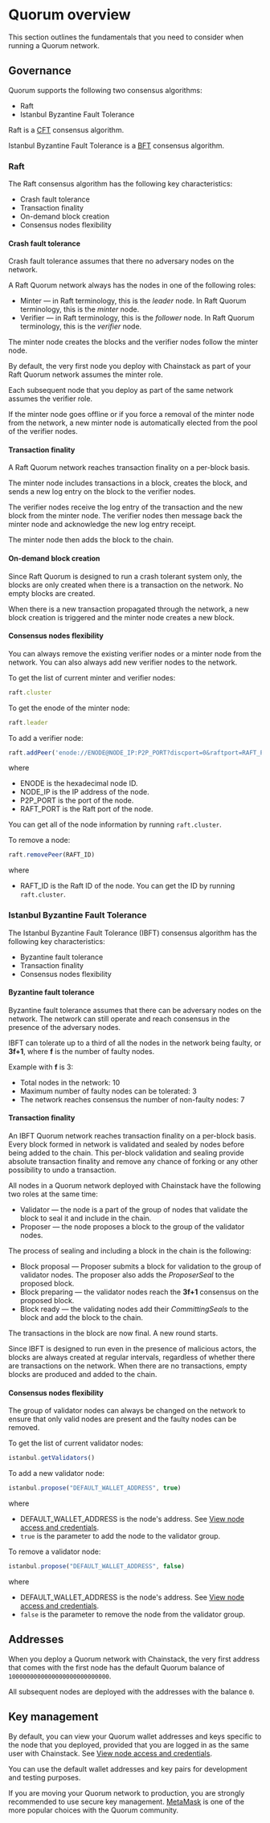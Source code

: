 # Quorum overview

This section outlines the fundamentals that you need to consider when running a Quorum network.

## Governance

Quorum supports the following two consensus algorithms:

* Raft
* Istanbul Byzantine Fault Tolerance

Raft is a [CFT](/glossary#cft) consensus algorithm.

Istanbul Byzantine Fault Tolerance is a [BFT](/glossary#bft) consensus algorithm.

### Raft

The Raft consensus algorithm has the following key characteristics:

* Crash fault tolerance
* Transaction finality
* On-demand block creation
* Consensus nodes flexibility

#### Crash fault tolerance

Crash fault tolerance assumes that there no adversary nodes on the network.

A Raft Quorum network always has the nodes in one of the following roles:

* Minter — in Raft terminology, this is the *leader* node. In Raft Quorum terminology, this is the *minter* node.
* Verifier — in Raft terminology, this is the *follower* node. In Raft Quorum terminology, this is the *verifier* node.

The minter node creates the blocks and the verifier nodes follow the minter node.

By default, the very first node you deploy with Chainstack as part of your Raft Quorum network assumes the minter role.

Each subsequent node that you deploy as part of the same network assumes the verifier role.

If the minter node goes offline or if you force a removal of the minter node from the network, a new minter node is automatically elected from the pool of the verifier nodes.

#### Transaction finality

A Raft Quorum network reaches transaction finality on a per-block basis.

The minter node includes transactions in a block, creates the block, and sends a new log entry on the block to the verifier nodes.

The verifier nodes receive the log entry of the transaction and the new block from the minter node. The verifier nodes then message back the minter node and acknowledge the new log entry receipt.

The minter node then adds the block to the chain.

#### On-demand block creation

Since Raft Quorum is designed to run a crash tolerant system only, the blocks are only created when there is a transaction on the network. No empty blocks are created.

When there is a new transaction propagated through the network, a new block creation is triggered and the minter node creates a new block.

#### Consensus nodes flexibility

You can always remove the existing verifier nodes or a minter node from the network. You can also always add new verifier nodes to the network.

To get the list of current minter and verifier nodes:

``` js
raft.cluster
```

To get the enode of the minter node:

``` js
raft.leader
```

To add a verifier node:

``` js
raft.addPeer('enode://ENODE@NODE_IP:P2P_PORT?discport=0&raftport=RAFT_PORT')
```

where 

* ENODE is the hexadecimal node ID.
* NODE_IP is the IP address of the node.
* P2P_PORT is the port of the node.
* RAFT_PORT is the Raft port of the node.

You can get all of the node information by running `raft.cluster`.

To remove a node:

``` js
raft.removePeer(RAFT_ID)
```

where

* RAFT_ID is the Raft ID of the node. You can get the ID by running `raft.cluster`.

### Istanbul Byzantine Fault Tolerance

The Istanbul Byzantine Fault Tolerance (IBFT) consensus algorithm has the following key characteristics:

* Byzantine fault tolerance
* Transaction finality
* Consensus nodes flexibility

#### Byzantine fault tolerance

Byzantine fault tolerance assumes that there can be adversary nodes on the network. The network can still operate and reach consensus in the presence of the adversary nodes.

IBFT can tolerate up to a third of all the nodes in the network being faulty, or **3f+1**, where **f** is the number of faulty nodes.

Example with **f** is 3:

* Total nodes in the network: 10
* Maximum number of faulty nodes can be tolerated: 3
* The network reaches consensus the number of non-faulty nodes: 7

#### Transaction finality

An IBFT Quorum network reaches transaction finality on a per-block basis. Every block formed in network is validated and sealed by nodes before being added to the chain. This per-block validation and sealing provide absolute transaction finality and remove any chance of forking or any other possibility to undo a transaction.

All nodes in a Quorum network deployed with Chainstack have the following two roles at the same time:

* Validator — the node is a part of the group of nodes that validate the block to seal it and include in the chain.
* Proposer — the node proposes a block to the group of the validator nodes.

The process of sealing and including a block in the chain is the following:

* Block proposal — Proposer submits a block for validation to the group of validator nodes. The proposer also adds the *ProposerSeal* to the proposed block.
* Block preparing — the validator nodes reach the **3f+1** consensus on the proposed block.
* Block ready — the validating nodes add their *CommittingSeals* to the block and add the block to the chain.

The transactions in the block are now final. A new round starts.

Since IBFT is designed to run even in the presence of malicious actors, the blocks are always created at regular intervals, regardless of whether there are transactions on the network. When there are no transactions, empty blocks are produced and added to the chain.

#### Consensus nodes flexibility

The group of validator nodes can always be changed on the network to ensure that only valid nodes are present and the faulty nodes can be removed.

To get the list of current validator nodes:

``` js
istanbul.getValidators()
```

To add a new validator node:

``` js
istanbul.propose("DEFAULT_WALLET_ADDRESS", true)
```

where

* DEFAULT_WALLET_ADDRESS is the node's address. See [View node access and credentials](/platform/view-node-access-and-credentials).
* `true` is the parameter to add the node to the validator group.

To remove a validator node:

``` js
istanbul.propose("DEFAULT_WALLET_ADDRESS", false)
```

where

* DEFAULT_WALLET_ADDRESS is the node's address. See [View node access and credentials](/platform/view-node-access-and-credentials).
* `false` is the parameter to remove the node from the validator group.

## Addresses

When you deploy a Quorum network with Chainstack, the very first address that comes with the first node has the default Quorum balance of `1000000000000000000000000000`.

All subsequent nodes are deployed with the addresses with the balance `0`.

## Key management

By default, you can view your Quorum wallet addresses and keys specific to the node that you deployed, provided that you are logged in as the same user with Chainstack. See [View node access and credentials](/platform/view-node-access-and-credentials).

You can use the default wallet addresses and key pairs for development and testing purposes.

If you are moving your Quorum network to production, you are strongly recommended to use secure key management. [MetaMask](https://metamask.io/) is one of the more popular choices with the Quorum community.